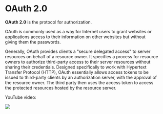 # OAuth 2.0

**OAuth 2.0** is the protocol for authorization.

OAuth is commonly used as a way for Internet users to grant websites or applications access to their information on other websites but without giving them the passwords.

Generally, OAuth provides clients a "secure delegated access" to server resources on behalf of a resource owner. It specifies a process for resource owners to authorize third-party access to their server resources without sharing their credentials. Designed specifically to work with Hypertext Transfer Protocol (HTTP), OAuth essentially allows access tokens to be issued to third-party clients by an authorization server, with the approval of the resource owner. The third party then uses the access token to access the protected resources hosted by the resource server.

YouTube video:

   <a href="https://www.youtube.com/watch?v=CPbvxxslDTU"><img src="https://img.youtube.com/vi/CPbvxxslDTU/0.jpg"></a>
</div>

